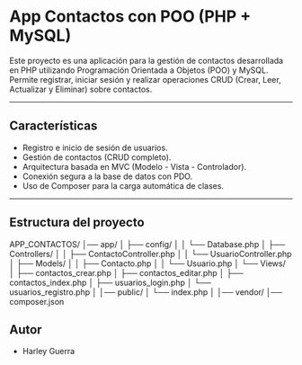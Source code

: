 # App Contactos con POO (PHP + MySQL)

Este proyecto es una aplicación para la gestión de contactos
desarrollada en PHP utilizando Programación Orientada a Objetos (POO) y
MySQL.  
Permite registrar, iniciar sesión y realizar operaciones CRUD (Crear,
Leer, Actualizar y Eliminar) sobre contactos.

---

## Características

- Registro e inicio de sesión de usuarios.
- Gestión de contactos (CRUD completo).
- Arquitectura basada en MVC (Modelo - Vista - Controlador).
- Conexión segura a la base de datos con PDO.
- Uso de Composer para la carga automática de clases.

---

## Estructura del proyecto


APP_CONTACTOS/
│── app/
│ ├── config/
│ │ └── Database.php
│ ├── Controllers/
│ │ ├── ContactoController.php
│ │ └── UsuarioController.php
│ ├── Models/
│ │ ├── Contacto.php
│ │ └── Usuario.php
│ └── Views/
│ ├── contactos_crear.php
│ ├── contactos_editar.php
│ ├── contactos_index.php
│ ├── usuarios_login.php
│ └── usuarios_registro.php
│
│── public/
│ └── index.php
│
│── vendor/
│── composer.json

## Autor

- Harley Guerra 
